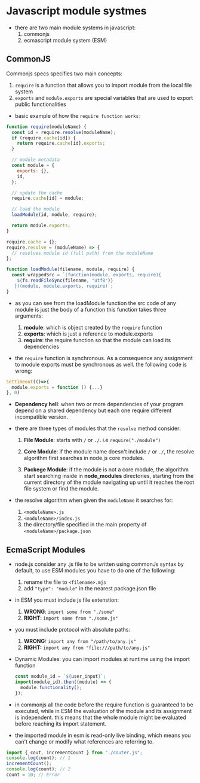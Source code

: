# Javascript module systmes

- there are two main module systems in javascript:
  1. commonjs
  2. ecmascript module system (ESM)

## CommonJS

Commonjs specs specifies two main concepts:

1. `require` is a function that allows you to import module from the local file system
2. `exports` and `module.exports` are special variables that are used to export public functionalities

- basic example of how the `require function works:`

```js
function require(moduleName) {
  const id = require.resolve(moduleName);
  if (require.cache[id]) {
    return require.cache[id].exports;
  }

  // module metadata
  const module = {
    exports: {},
    id,
  };

  // update the cache
  require.cache[id] = module;

  // load the module
  loadModule(id, module, require);

  return module.exports;
}

require.cache = {};
require.resolve = (moduleName) => {
  // resolves module id (full path) from the moduleName
};

function loadModule(filename, module, require) {
  const wrappedSrc = `(function(module, exports, require){
    ${fs.readFileSync(filename, "utf8")}
   })(module, module.exports, require)`;
}
```

- as you can see from the loadModule function the src code of any module is just the body of a function
  this function takes three arguments:

  1. **module**: which is object created by the `require` function
  2. **exports**: which is just a reference to module.exports
  3. **require**: the require function so that the module can load its dependencies

- the `require` function is synchronous. As a consequence any assignment to module exports must be synchronous as well. the following code is wrong:

```js
setTimeout(()=>{
  module.exports = function () {...}
}, 0)
```

- **Dependency hell**: when two or more dependencies of your program depend on a shared dependency but each one require different incompatible version.

- there are three types of modules that the `resolve` method consider:

  1. **File Module**: starts with `/` or `./`. i.e `require("./module")`

  2. **Core Module**: if the module name doesn't include `/` or `./`, the resolve algorithm first searches in node.js core modules.

  3. **Packege Module**: if the module is not a core module, the algorithm start searching inside in **node_modules** directories, starting from the current directory of the module navigating up until it reaches the root file system or find the module.

- the resolve algorithm when given the `moduleName` it searches for:
  1. `<moduleName>.js`
  2. `<moduleName>/index.js`
  3. the directory/file specified in the main property of `<moduleName>/package.json`

## EcmaScript Modules

- node.js consider any .js file to be written using commonJs syntax by default,
  to use ESM modules you have to do one of the following:

  1. rename the file to `<filename>.mjs`
  2. add `"type": "module"` in the nearest package.json file

- in ESM you must include js file extenstion:

  1. **WRONG**: `import some from "./some"`
  2. **RIGHT**: `import some from "./some.js"`

- you must include protocol with absolute paths:

  1. **WRONG:** `import any from "/path/to/any.js"`
  2. **RIGHT:** `import any from "file:///path/to/any.js"`

- Dynamic Modules: you can import modules at runtime using the import function

  ```js
  const module_id = `${user_input}`;
  import(module_id).then((module) => {
    module.functionality();
  });
  ```

- in commonjs all the code before the require function is guaranteed to be executed, while in ESM the evaluation of the module and its assignment is independent.
  this means that the whole module might be evaluated before reaching its import statement.

- the imported module in esm is read-only live binding, which means you can't change or modify what references are referring to.

```js
import { cout, incrementCount } from "./couter.js";
console.log(count); // 1
incrementCount();
console.log(count); // 2
count = 10; // Error
```
